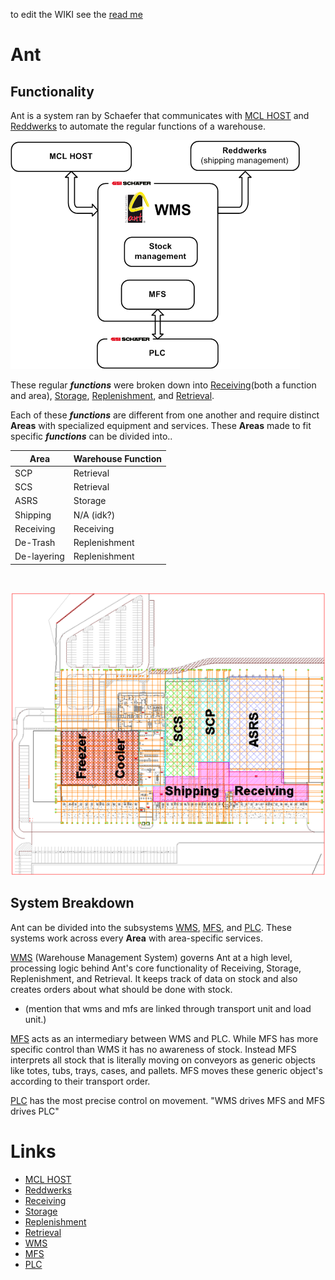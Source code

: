 to edit the WIKI see the [read me](ReadMe.md)
# **Ant**

## Functionality

Ant is a system ran by Schaefer that communicates with [MCL HOST](./MCLHOST/MCLHOST.md) and [Reddwerks](./Reddwerks/Reddwerks.md) to automate the regular functions of a warehouse.

![Alt Text](AntAndSurroundingSystems.png)

These regular ***functions*** were broken down into [Receiving](./Receiving/Receiving.md)(both a function and area), [Storage](./Storage/Storage.md), [Replenishment](./Replenishment/Replenishment.md), and [Retrieval](./Retrieval/Retrieval.md). 



Each of these ***functions*** are different from one another and require distinct **Areas** with specialized equipment and services. These **Areas** made to fit specific ***functions*** can be divided into..

| Area      | Warehouse Function |
| ----------- | ----------- |
| SCP      | Retrieval       |
| SCS      | Retrieval       |
| ASRS      | Storage       |
| Shipping      | N/A (idk?)       |
| Receiving      | Receiving       |
| De-Trash      | Replenishment       |
| De-layering      | Replenishment       | 
<br>

![Alt Text](./Areas/AreasOverview.png)
<br>

## System Breakdown

Ant can be divided into the subsystems [WMS](./WMS/WMS.md), [MFS](./MFS/MFS.md), and [PLC](./PLC/PLC.md). These systems work across every **Area** with area-specific services.

[WMS](./WMS/WMS.md) (Warehouse Management System) governs Ant at a high level, processing logic behind Ant's core functionality of Receiving, Storage, Replenishment, and Retrieval. It keeps track of data on stock and also creates orders about what should be done with stock.

- (mention that wms and mfs are linked through transport unit and load unit.)


[MFS](./MFS/MFS.md) acts as an intermediary between WMS and PLC. While MFS has more specific control than WMS it has no awareness of stock. Instead MFS interprets all stock that is literally moving on conveyors as generic objects like totes, tubs, trays, cases, and pallets. MFS moves these generic object's according to their transport order.  

[PLC](./PLC/PLC.md) has the most precise control on movement. "WMS drives MFS and MFS drives PLC"





# Links
- [MCL HOST](./MCLHOST/MCLHOST.md)
- [Reddwerks](./Reddwerks/Reddwerks.md)
- [Receiving](./Receiving/Receiving.md)
- [Storage](./Storage/Storage.md)
- [Replenishment](./Replenishment/Replenishment.md)
- [Retrieval](./Retrieval/Retrieval.md)
- [WMS](./WMS/WMS.md)
- [MFS](./MFS/MFS.md)
- [PLC](./PLC/PLC.md)